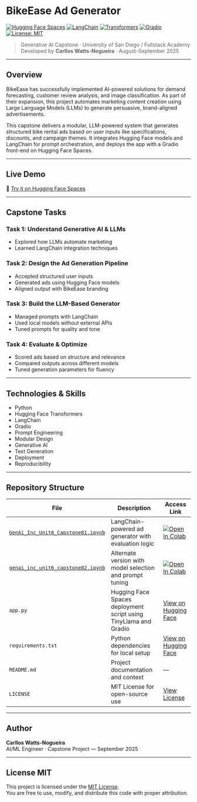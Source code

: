 #  BikeEase Ad Generator

[![Hugging Face Spaces](https://img.shields.io/badge/Live%20Demo-Hugging%20Face-blue?logo=huggingface)](https://huggingface.co/spaces/cwattsnogueira/bikeease-ad-generator)
[![LangChain](https://img.shields.io/badge/LangChain-integrated-green?logo=python)](https://www.langchain.com/)
[![Transformers](https://img.shields.io/badge/Hugging%20Face-Transformers-yellow?logo=huggingface)](https://huggingface.co/models)
[![Gradio](https://img.shields.io/badge/Gradio-UI%20Framework-orange?logo=gradio)](https://www.gradio.app/)
[![License: MIT](https://img.shields.io/badge/License-MIT-lightgrey.svg)](LICENSE)

> Generative AI Capstone · University of San Diego / Fullstack Academy  
> Developed by **Carllos Watts-Nogueira** · August–September 2025

---

##  Overview

BikeEase has successfully implemented AI-powered solutions for demand forecasting, customer review analysis, and image classification. As part of their expansion, this project automates marketing content creation using Large Language Models (LLMs) to generate persuasive, brand-aligned advertisements.

This capstone delivers a modular, LLM-powered system that generates structured bike rental ads based on user inputs like specifications, discounts, and campaign themes. It integrates Hugging Face models and LangChain for prompt orchestration, and deploys the app with a Gradio front-end on Hugging Face Spaces.

---

##  Live Demo

🔗 [Try it on Hugging Face Spaces](https://huggingface.co/spaces/cwattsnogueira/bikeease-ad-generator)

---

##  Capstone Tasks

### Task 1: Understand Generative AI & LLMs
- Explored how LLMs automate marketing
- Learned LangChain integration techniques

### Task 2: Design the Ad Generation Pipeline
- Accepted structured user inputs
- Generated ads using Hugging Face models
- Aligned output with BikeEase branding

### Task 3: Build the LLM-Based Generator
- Managed prompts with LangChain
- Used local models without external APIs
- Tuned prompts for quality and tone

### Task 4: Evaluate & Optimize
- Scored ads based on structure and relevance
- Compared outputs across different models
- Tuned generation parameters for fluency

---

##  Technologies & Skills

- Python
- Hugging Face Transformers
- LangChain
- Gradio
- Prompt Engineering
- Modular Design
- Generative AI
- Text Generation
- Deployment
- Reproducibility

---

##  Repository Structure

| File | Description | Access Link |
|------|-------------|-------------|
| [`GenAi_Inc_Unit6_Capstone01.ipynb`](https://github.com/cwattsnogueira/bikeease-ad-generator/blob/main/GenAi_Inc_Unit6_Capstone01.ipynb) | LangChain-powered ad generator with evaluation logic | <a href="https://colab.research.google.com/github/cwattsnogueira/bikeease-ad-generator/blob/main/GenAi_Inc_Unit6_Capstone01.ipynb" target="_parent"><img src="https://colab.research.google.com/assets/colab-badge.svg" alt="Open In Colab"/></a> |
| [`genai_inc_unit6_capstone02.ipynb`](https://github.com/cwattsnogueira/bikeease-ad-generator/blob/main/genai_inc_unit6_capstone02.ipynb) | Alternate version with model selection and prompt tuning | <a href="https://colab.research.google.com/github/cwattsnogueira/bikeease-ad-generator/blob/main/genai_inc_unit6_capstone02.ipynb" target="_parent"><img src="https://colab.research.google.com/assets/colab-badge.svg" alt="Open In Colab"/></a> |
| `app.py` | Hugging Face Spaces deployment script using TinyLlama and Gradio | [View on Hugging Face](https://huggingface.co/spaces/cwattsnogueira/bikeease-ad-generator/tree/main) |
| `requirements.txt` | Python dependencies for local setup | [View on Hugging Face](https://huggingface.co/spaces/cwattsnogueira/bikeease-ad-generator/tree/main) |
| `README.md` | Project documentation and context | — |
| `LICENSE` | MIT License for open-source use | [View License](https://github.com/cwattsnogueira/bikeease-ad-generator/blob/main/LICENSE) |

---

##  Author

**Carllos Watts-Nogueira**  
AI/ML Engineer · Capstone Project — September 2025  

---

##  License MIT

This project is licensed under the [MIT License](LICENSE).  
You are free to use, modify, and distribute this code with proper attribution.

